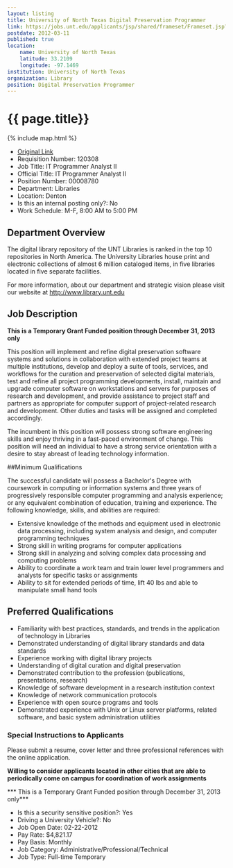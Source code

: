 ```yaml
---
layout: listing
title: University of North Texas Digital Preservation Programmer
link: https://jobs.unt.edu/applicants/jsp/shared/frameset/Frameset.jsp?time=1331518223071
postdate: 2012-03-11
published: true
location:
    name: University of North Texas
    latitude: 33.2109
    longitude: -97.1469
institution: University of North Texas
organization: Library
position: Digital Preservation Programmer
---
```


# {{ page.title}}

{% include map.html %}



*  [Original Link](https://jobs.unt.edu/applicants/jsp/shared/frameset/Frameset.jsp?time=1331518223071)
*  Requisition Number:	 120308  
*  Job Title:	 IT Programmer Analyst II  
*  Official Title:	 IT Programmer Analyst II  
*  Position Number:	 00008780  
*  Department:	 Libraries  
*  Location:	 Denton  
*  Is this an internal posting only?:	 No  
*  Work Schedule:	 M-F, 8:00 AM to 5:00 PM  

## Department Overview
The digital library repository of the UNT Libraries is ranked in the top 10 repositories in North America. The University Libraries house print and electronic collections of almost 6 million cataloged items, in five libraries located in five separate facilities. 

For more information, about our department and strategic vision please visit our website at <http://www.library.unt.edu>  

## Job Description
**This is a Temporary Grant Funded position through December 31, 2013 only** 

This position will implement and refine digital preservation software systems and solutions in collaboration with extended project teams at multiple institutions, develop and deploy a suite of tools, services, and workflows for the curation and preservation of selected digital materials, test and refine all project programming developments, install, maintain and upgrade computer software on workstations and servers for purposes of research and development, and provide assistance to project staff and partners as appropriate for computer support of project-related research and development. Other duties and tasks will be assigned and completed accordingly. 

The incumbent in this position will possess strong software engineering skills and enjoy thriving in a fast-paced environment of change. This position will need an individual to have a strong service orientation with a desire to stay abreast of leading technology information.  

##Minimum Qualifications

The successful candidate will possess a Bachelor's Degree with coursework in computing or information systems and three years of progressively responsible computer programming and analysis experience; or any equivalent combination of education, training and experience. The following knowledge, skills, and abilities are required: 

*  Extensive knowledge of the methods and equipment used in electronic data processing, including system analysis and design, and computer programming techniques 
*  Strong skill in writing programs for computer applications 
*  Strong skill in analyzing and solving complex data processing and computing problems 
*  Ability to coordinate a work team and train lower level programmers and analysts for specific tasks or assignments 
*  Ability to sit for extended periods of time, lift 40 lbs and able to manipulate small hand tools  

## Preferred Qualifications	 
*  Familiarity with best practices, standards, and trends in the application of technology in Libraries 
*  Demonstrated understanding of digital library standards and data standards 
*  Experience working with digital library projects 
*  Understanding of digital curation and digital preservation 
*  Demonstrated contribution to the profession (publications, presentations, research) 
*  Knowledge of software development in a research institution context 
*  Knowledge of network communication protocols 
*  Experience with open source programs and tools 
*  Demonstrated experience with Unix or Linux server platforms, related software, and basic system administration utilities  

### Special Instructions to Applicants
Please submit a resume, cover letter and three professional references with the online application. 

**Willing to consider applicants located in other cities that are able to periodically come on campus for coordination of work assignments** 

*** This is a Temporary Grant Funded position through December 31, 2013 only***  

*  Is this a security sensitive position?:	 Yes  
*  Driving a University Vehicle?:	 No  
*  Job Open Date:	 02-22-2012  
*  Pay Rate:	 $4,821.17  
*  Pay Basis:	 Monthly  
*  Job Category:	 Administrative/Professional/Technical  
*  Job Type:	 Full-time Temporary